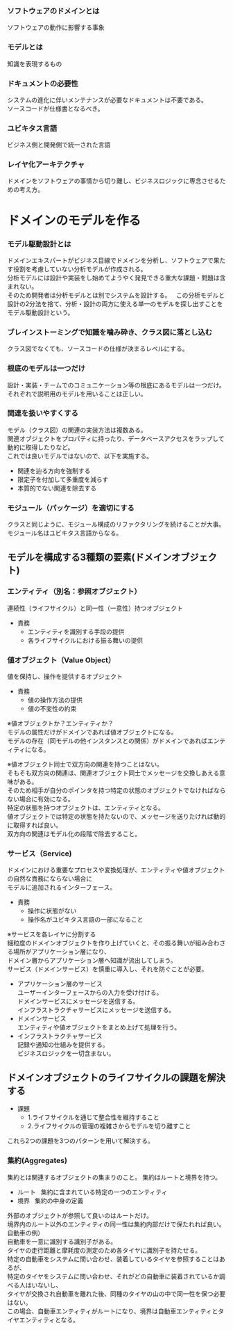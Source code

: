 
### ソフトウェアのドメインとは
ソフトウェアの動作に影響する事象

### モデルとは
知識を表現するもの

### ドキュメントの必要性
システムの進化に伴いメンテナンスが必要なドキュメントは不要である。  
ソースコードが仕様書となるべき。  

### ユビキタス言語
ビジネス側と開発側で統一された言語

### レイヤ化アーキテクチャ
ドメインをソフトウェアの事情から切り離し、ビジネスロジックに専念させるための考え方。  

# ドメインのモデルを作る
### モデル駆動設計とは
ドメインエキスパートがビジネス目線でドメインを分析し、ソフトウェアで果たす役割を考慮していない分析モデルが作成される。  
分析モデルには設計や実装をし始めてようやく発見できる重大な課題・問題は含まれない。  
そのため開発者は分析モデルとは別でシステムを設計する。  
この分析モデルと設計の2分法を捨て、分析・設計の両方に使える単一のモデルを探し出すことをモデル駆動設計という。  

### ブレインストーミングで知識を噛み砕き、クラス図に落とし込む
クラス図でなくても、ソースコードの仕様が決まるレベルにする。

### 根底のモデルは一つだけ
設計・実装・チームでのコミュニケーション等の根底にあるモデルは一つだけ。  
それぞれで説明用のモデルを用いることは正しい。  

### 関連を扱いやすくする
モデル（クラス図）の関連の実装方法は複数ある。  
関連オブジェクトをプロパティに持ったり、データベースアクセスをラップして動的に取得したりなど。  
これでは良いモデルではないので、以下を実施する。  
- 関連を辿る方向を強制する  
- 限定子を付加して多重度を減らす  
- 本質的でない関連を除去する  

### モジュール（パッケージ）を適切にする
クラスと同じように、モジュール構成のリファクタリングを続けることが大事。  
モジュール名はユビキタス言語からなる。  

## モデルを構成する3種類の要素(ドメインオブジェクト)
### エンティティ（別名：参照オブジェクト）
連続性（ライフサイクル）と同一性（一意性）持つオブジェクト
- 責務  
  - エンティティを識別する手段の提供  
  - 各ライフサイクルにおける振る舞いの提供  

### 値オブジェクト（Value Object）
値を保持し、操作を提供するオブジェクト
- 責務  
  - 値の操作方法の提供  
  - 値の不変性の約束  

※値オブジェクトか？エンティティか？  
モデルの属性だけがドメインであれば値オブジェクトになる。  
モデルの存在（同モデルの他インスタンスとの関係）がドメインであればエンティティになる。  

※値オブジェクト同士で双方向の関連を持つことはない。  
そもそも双方向の関連は、関連オブジェクト同士でメッセージを交換しあえる意味がある。  
そのため相手が自分のポインタを持つ特定の状態のオブジェクトでなければならない場合に有効になる。  
特定の状態を持つオブジェクトは、エンティティとなる。  
値オブジェクトでは特定の状態を持たないので、メッセージを送りたければ動的に取得すれば良い。  
双方向の関連はモデル化の段階で除去すること。  

### サービス（Service)
ドメインにおける重要なプロセスや変換処理が、エンティティや値オブジェクトの自然な責務にならない場合に  
モデルに追加されるインターフェース。  
- 責務  
  - 操作に状態がない  
  - 操作名がユビキタス言語の一部になること  

※サービスを各レイヤに分割する  
細粒度のドメインオブジェクトを作り上げていくと、その振る舞いが組み合わさる場所がアプリケーション層になり、  
ドメイン層からアプリケーション層へ知識が流出してしまう。  
サービス（ドメインサービス）を慎重に導入し、それを防ぐことが必要。  
- アプリケーション層のサービス  
ユーザーインターフェースからの入力を受け付ける。  
ドメインサービスにメッセージを送信する。  
インフラストラクチャサービスにメッセージを送信する。  
- ドメインサービス  
エンティティや値オブジェクトをまとめ上げて処理を行う。  
- インフラストラクチャサービス  
記録や通知の仕組みを提供する。  
ビジネスロジックを一切含まない。  

## ドメインオブジェクトのライフサイクルの課題を解決する
- 課題  
  - 1.ライフサイクルを通じて整合性を維持すること  
  - 2.ライフサイクルの管理の複雑さからモデルを切り離すこと  

これら2つの課題を3つのパターンを用いて解決する。  

### 集約(Aggregates)
集約とは関連するオブジェクトの集まりのこと。
集約はルートと境界を持つ。
- ルート  
集約に含まれている特定の一つのエンティティ  
- 境界  
集約の中身の定義  

外部のオブジェクトが参照して良いのはルートだけ。  
境界内のルート以外のエンティティの同一性は集約内部だけで保たれれば良い。  
自動車の例）  
自動車を一意に識別する識別子がある。  
タイヤの走行距離と摩耗度の測定のため各タイヤに識別子を持たせる。  
特定の自動車をシステムに問い合わせ、装着しているタイヤを参照することはあるが、  
特定のタイヤをシステムに問い合わせ、それがどの自動車に装着されているか調べる人はいないし、  
タイヤが交換され自動車を離れた後、同種のタイヤの山の中で同一性を保つ必要はない。  
この場合、自動車エンティティがルートになり、境界は自動車エンティティとタイヤエンティティとなる。  











